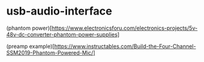 # usb-audio-interface

(phantom power)[https://www.electronicsforu.com/electronics-projects/5v-48v-dc-converter-phantom-power-supplies]

(preamp example)[https://www.instructables.com/Build-the-Four-Channel-SSM2019-Phantom-Powered-Mic/]
